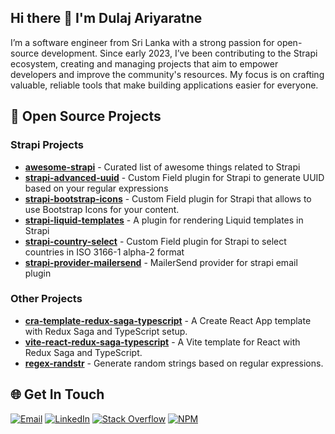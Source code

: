 ## Hi there 👋 I'm Dulaj Ariyaratne

I’m a software engineer from Sri Lanka with a strong passion for open-source development. Since early 2023, I’ve been contributing to the Strapi ecosystem, creating and managing projects that aim to empower developers and improve the community's resources. My focus is on crafting valuable, reliable tools that make building applications easier for everyone.

## 🎁 Open Source Projects

### Strapi Projects

- [**awesome-strapi**](https://github.com/Dulajdeshan/awesome-strapi) - Curated list of awesome things related to Strapi
- [**strapi-advanced-uuid**](https://github.com/Dulajdeshan/strapi-advanced-uuid) - Custom Field plugin for Strapi to generate UUID based on your regular expressions
- [**strapi-bootstrap-icons**](https://github.com/Dulajdeshan/strapi-bootstrap-icons) - Custom Field plugin for Strapi that allows to use Bootstrap Icons for your content.
- [**strapi-liquid-templates**](https://github.com/Dulajdeshan/strapi-liquid-templates) - A plugin for rendering Liquid templates in Strapi
- [**strapi-country-select**](https://github.com/Dulajdeshan/strapi-country-select) - Custom Field plugin for Strapi to select countries in ISO 3166-1 alpha-2 format
- [**strapi-provider-mailersend**](https://github.com/Dulajdeshan/strapi-provider-mailersend) - MailerSend provider for strapi email plugin

### Other Projects

- [**cra-template-redux-saga-typescript**](https://github.com/Dulajdeshan/cra-template-redux-saga-typescript) - A Create React App template with Redux Saga and TypeScript setup.
- [**vite-react-redux-saga-typescript**](https://github.com/Dulajdeshan/vite-react-redux-saga-typescript) - A Vite template for React with Redux Saga and TypeScript.
- [**regex-randstr**](https://github.com/Dulajdeshan/regex-randstr) - Generate random strings based on regular expressions.


## 🌐 Get In Touch
[![Email](https://img.shields.io/badge/dulajdeshans@gmail.com-%23EA4335.svg?logo=Gmail&logoColor=white)](mailto:dulajdeshans@gmail.com)
[![LinkedIn](https://img.shields.io/badge/LinkedIn-%230077B5.svg?logo=linkedin&logoColor=white)](https://linkedin.com/in/dulaj) [![Stack Overflow](https://img.shields.io/badge/-Stackoverflow-FE7A16?logo=stack-overflow&logoColor=white)](https://stackoverflow.com/users/13368318) [![NPM](https://img.shields.io/badge/-npm-CB3837?logo=npm&logoColor=white)](https://www.npmjs.com/~dulajdeshan) 
